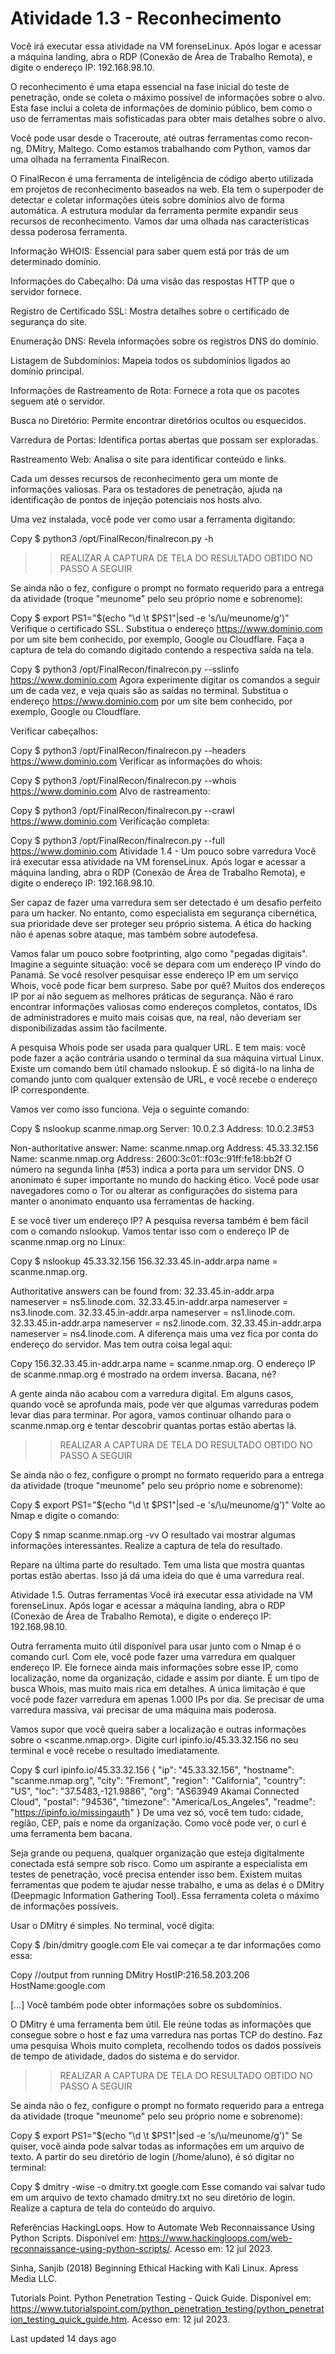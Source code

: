 # Atividade 1.3 - Reconhecimento
Você irá executar essa atividade na VM forenseLinux. Após logar e acessar a máquina landing, abra o RDP (Conexão de Área de Trabalho Remota), e digite o endereço IP: 192.168.98.10.

O reconhecimento é uma etapa essencial na fase inicial do teste de penetração, onde se coleta o máximo possível de informações sobre o alvo. Esta fase inclui a coleta de informações de domínio público, bem como o uso de ferramentas mais sofisticadas para obter mais detalhes sobre o alvo.

Você pode usar desde o Traceroute, até outras ferramentas como recon-ng, DMitry, Maltego. Como estamos trabalhando com Python, vamos dar uma olhada na ferramenta FinalRecon.

O FinalRecon é uma ferramenta de inteligência de código aberto utilizada em projetos de reconhecimento baseados na web. Ela tem o superpoder de detectar e coletar informações úteis sobre domínios alvo de forma automática. A estrutura modular da ferramenta permite expandir seus recursos de reconhecimento. Vamos dar uma olhada nas características dessa poderosa ferramenta.

Informação WHOIS: Essencial para saber quem está por trás de um determinado domínio.

Informações do Cabeçalho: Dá uma visão das respostas HTTP que o servidor fornece.

Registro de Certificado SSL: Mostra detalhes sobre o certificado de segurança do site.

Enumeração DNS: Revela informações sobre os registros DNS do domínio.

Listagem de Subdomínios: Mapeia todos os subdomínios ligados ao domínio principal.

Informações de Rastreamento de Rota: Fornece a rota que os pacotes seguem até o servidor.

Busca no Diretório: Permite encontrar diretórios ocultos ou esquecidos.

Varredura de Portas: Identifica portas abertas que possam ser exploradas.

Rastreamento Web: Analisa o site para identificar conteúdo e links.

Cada um desses recursos de reconhecimento gera um monte de informações valiosas. Para os testadores de penetração, ajuda na identificação de pontos de injeção potenciais nos hosts alvo.

Uma vez instalada, você pode ver como usar a ferramenta digitando:

Copy
$ python3 /opt/FinalRecon/finalrecon.py -h
>> REALIZAR A CAPTURA DE TELA DO RESULTADO OBTIDO NO PASSO A SEGUIR

Se ainda não o fez, configure o prompt no formato requerido para a entrega da atividade (troque "meunome" pelo seu próprio nome e sobrenome):

Copy
$ export PS1="$(echo "\d \t $PS1"|sed -e 's/\\u/meunome/g')"
Verifique o certificado SSL. Substitua o endereço https://www.dominio.com por um site bem conhecido, por exemplo, Google ou Cloudflare. Faça a captura de tela do comando digitado contendo a respectiva saída na tela.

Copy
$ python3 /opt/FinalRecon/finalrecon.py --sslinfo https://www.dominio.com
Agora experimente digitar os comandos a seguir um de cada vez, e veja quais são as saídas no terminal. Substitua o endereço https://www.dominio.com por um site bem conhecido, por exemplo, Google ou Cloudflare.

Verificar cabeçalhos:

Copy
$ python3 /opt/FinalRecon/finalrecon.py --headers https://www.dominio.com
Verificar as informações do whois:

Copy
$ python3 /opt/FinalRecon/finalrecon.py --whois  https://www.dominio.com
Alvo de rastreamento:

Copy
$ python3 /opt/FinalRecon/finalrecon.py --crawl https://www.dominio.com
Verificação completa:

Copy
$ python3 /opt/FinalRecon/finalrecon.py --full https://www.dominio.com
Atividade 1.4 - Um pouco sobre varredura
Você irá executar essa atividade na VM forenseLinux. Após logar e acessar a máquina landing, abra o RDP (Conexão de Área de Trabalho Remota), e digite o endereço IP: 192.168.98.10.

Ser capaz de fazer uma varredura sem ser detectado é um desafio perfeito para um hacker. No entanto, como especialista em segurança cibernética, sua prioridade deve ser proteger seu próprio sistema. A ética do hacking não é apenas sobre ataque, mas também sobre autodefesa.

Vamos falar um pouco sobre footprinting, algo como "pegadas digitais". Imagine a seguinte situação: você se depara com um endereço IP vindo do Panamá. Se você resolver pesquisar esse endereço IP em um serviço Whois, você pode ficar bem surpreso. Sabe por quê? Muitos dos endereços IP por aí não seguem as melhores práticas de segurança. Não é raro encontrar informações valiosas como endereços completos, contatos, IDs de administradores e muito mais coisas que, na real, não deveriam ser disponibilizadas assim tão facilmente.

A pesquisa Whois pode ser usada para qualquer URL. E tem mais: você pode fazer a ação contrária usando o terminal da sua máquina virtual Linux. Existe um comando bem útil chamado nslookup. É só digitá-lo na linha de comando junto com qualquer extensão de URL, e você recebe o endereço IP correspondente.

Vamos ver como isso funciona. Veja o seguinte comando:

Copy
$ nslookup scanme.nmap.org
Server:         10.0.2.3
Address:        10.0.2.3#53

Non-authoritative answer:
Name:   scanme.nmap.org
Address: 45.33.32.156
Name:   scanme.nmap.org
Address: 2600:3c01::f03c:91ff:fe18:bb2f
O número na segunda linha (#53) indica a porta para um servidor DNS. O anonimato é super importante no mundo do hacking ético. Você pode usar navegadores como o Tor ou alterar as configurações do sistema para manter o anonimato enquanto usa ferramentas de hacking.

E se você tiver um endereço IP? A pesquisa reversa também é bem fácil com o comando nslookup. Vamos tentar isso com o endereço IP de scanme.nmap.org no Linux:

Copy
$ nslookup 45.33.32.156
156.32.33.45.in-addr.arpa       name = scanme.nmap.org.

Authoritative answers can be found from:
32.33.45.in-addr.arpa   nameserver = ns5.linode.com.
32.33.45.in-addr.arpa   nameserver = ns3.linode.com.
32.33.45.in-addr.arpa   nameserver = ns1.linode.com.
32.33.45.in-addr.arpa   nameserver = ns2.linode.com.
32.33.45.in-addr.arpa   nameserver = ns4.linode.com.
A diferença mais uma vez fica por conta do endereço do servidor. Mas tem outra coisa legal aqui:

Copy
156.32.33.45.in-addr.arpa	name = scanme.nmap.org.
O endereço IP de scanme.nmap.org é mostrado na ordem inversa. Bacana, né?

A gente ainda não acabou com a varredura digital. Em alguns casos, quando você se aprofunda mais, pode ver que algumas varreduras podem levar dias para terminar. Por agora, vamos continuar olhando para o scanme.nmap.org e tentar descobrir quantas portas estão abertas lá.

>> REALIZAR A CAPTURA DE TELA DO RESULTADO OBTIDO NO PASSO A SEGUIR

Se ainda não o fez, configure o prompt no formato requerido para a entrega da atividade (troque "meunome" pelo seu próprio nome e sobrenome):

Copy
$ export PS1="$(echo "\d \t $PS1"|sed -e 's/\\u/meunome/g')"
Volte ao Nmap e digite o comando:

Copy
$ nmap scanme.nmap.org -vv
O resultado vai mostrar algumas informações interessantes. Realize a captura de tela do resultado.

Repare na última parte do resultado. Tem uma lista que mostra quantas portas estão abertas. Isso já dá uma ideia do que é uma varredura real.

Atividade 1.5. Outras ferramentas
Você irá executar essa atividade na VM forenseLinux. Após logar e acessar a máquina landing, abra o RDP (Conexão de Área de Trabalho Remota), e digite o endereço IP: 192.168.98.10.

Outra ferramenta muito útil disponível para usar junto com o Nmap é o comando curl. Com ele, você pode fazer uma varredura em qualquer endereço IP. Ele fornece ainda mais informações sobre esse IP, como localização, nome da organização, cidade e assim por diante. É um tipo de busca Whois, mas muito mais rica em detalhes. A única limitação é que você pode fazer varredura em apenas 1.000 IPs por dia. Se precisar de uma varredura massiva, vai precisar de uma máquina mais poderosa.

Vamos supor que você queira saber a localização e outras informações sobre o <scanme.nmap.org>. Digite curl ipinfo.io/45.33.32.156 no seu terminal e você recebe o resultado imediatamente.

Copy
$ curl ipinfo.io/45.33.32.156
{
  "ip": "45.33.32.156",
  "hostname": "scanme.nmap.org",
  "city": "Fremont",
  "region": "California",
  "country": "US",
  "loc": "37.5483,-121.9886",
  "org": "AS63949 Akamai Connected Cloud",
  "postal": "94536",
  "timezone": "America/Los_Angeles",
  "readme": "https://ipinfo.io/missingauth"
} 
De uma vez só, você tem tudo: cidade, região, CEP, país e nome da organização. Como você pode ver, o curl é uma ferramenta bem bacana.

Seja grande ou pequena, qualquer organização que esteja digitalmente conectada está sempre sob risco. Como um aspirante a especialista em testes de penetração, você precisa entender isso bem. Existem muitas ferramentas que podem te ajudar nesse trabalho, e uma as delas é o DMitry (Deepmagic Information Gathering Tool). Essa ferramenta coleta o máximo de informações possíveis.

Usar o DMitry é simples. No terminal, você digita:

Copy
$ /bin/dmitry google.com
Ele vai começar a te dar informações como essa:

Copy
//output from running DMitry HostIP:216.58.203.206
HostName:google.com

[...]
Você também pode obter informações sobre os subdomínios.

O DMitry é uma ferramenta bem útil. Ele reúne todas as informações que consegue sobre o host e faz uma varredura nas portas TCP do destino. Faz uma pesquisa Whois muito completa, recolhendo todos os dados possíveis de tempo de atividade, dados do sistema e do servidor.

>> REALIZAR A CAPTURA DE TELA DO RESULTADO OBTIDO NO PASSO A SEGUIR

Se ainda não o fez, configure o prompt no formato requerido para a entrega da atividade (troque "meunome" pelo seu próprio nome e sobrenome):

Copy
$ export PS1="$(echo "\d \t $PS1"|sed -e 's/\\u/meunome/g')"
Se quiser, você ainda pode salvar todas as informações em um arquivo de texto. A partir do seu diretório de login (/home/aluno), é só digitar no terminal:

Copy
$ dmitry -wise -o dmitry.txt google.com
Esse comando vai salvar tudo em um arquivo de texto chamado dmitry.txt no seu diretório de login. Realize a captura de tela do conteúdo do arquivo.

Referências
HackingLoops. How to Automate Web Reconnaissance Using Python Scripts. Disponível em: https://www.hackingloops.com/web-reconnaissance-using-python-scripts/. Acesso em: 12 jul 2023.

Sinha, Sanjib (2018) Beginning Ethical Hacking with Kali Linux. Apress Media LLC.

Tutorials Point. Python Penetration Testing - Quick Guide. Disponível em: https://www.tutorialspoint.com/python_penetration_testing/python_penetration_testing_quick_guide.htm. Acesso em: 12 jul 2023.

Last updated 14 days ago
